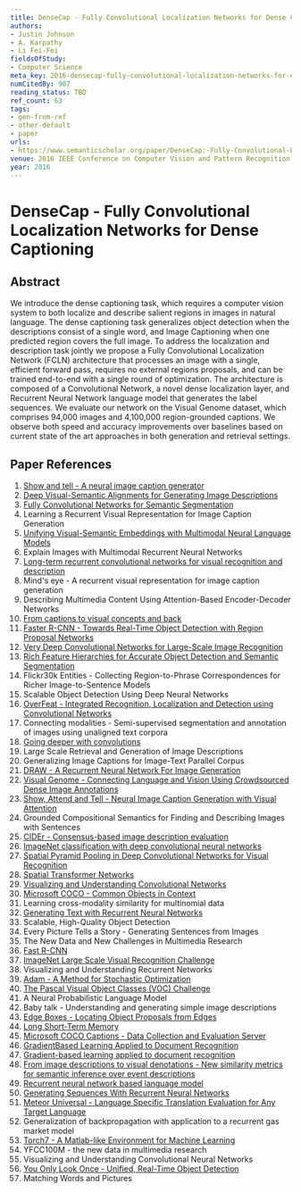 ```yaml
---
title: DenseCap - Fully Convolutional Localization Networks for Dense Captioning
authors:
- Justin Johnson
- A. Karpathy
- Li Fei-Fei
fieldsOfStudy:
- Computer Science
meta_key: 2016-densecap-fully-convolutional-localization-networks-for-dense-captioning
numCitedBy: 907
reading_status: TBD
ref_count: 63
tags:
- gen-from-ref
- other-default
- paper
urls:
- https://www.semanticscholar.org/paper/DenseCap:-Fully-Convolutional-Localization-Networks-Johnson-Karpathy/d7ce5665a72c0b607f484c1b448875f02ddfac3b?sort=total-citations
venue: 2016 IEEE Conference on Computer Vision and Pattern Recognition (CVPR)
year: 2016
---
```


# DenseCap - Fully Convolutional Localization Networks for Dense Captioning

## Abstract

We introduce the dense captioning task, which requires a computer vision system to both localize and describe salient regions in images in natural language. The dense captioning task generalizes object detection when the descriptions consist of a single word, and Image Captioning when one predicted region covers the full image. To address the localization and description task jointly we propose a Fully Convolutional Localization Network (FCLN) architecture that processes an image with a single, efficient forward pass, requires no external regions proposals, and can be trained end-to-end with a single round of optimization. The architecture is composed of a Convolutional Network, a novel dense localization layer, and Recurrent Neural Network language model that generates the label sequences. We evaluate our network on the Visual Genome dataset, which comprises 94,000 images and 4,100,000 region-grounded captions. We observe both speed and accuracy improvements over baselines based on current state of the art approaches in both generation and retrieval settings.

## Paper References

1. [Show and tell - A neural image caption generator](2015-show-and-tell-a-neural-image-caption-generator)
2. [Deep Visual-Semantic Alignments for Generating Image Descriptions](2017-deep-visual-semantic-alignments-for-generating-image-descriptions)
3. [Fully Convolutional Networks for Semantic Segmentation](2017-fully-convolutional-networks-for-semantic-segmentation)
4. Learning a Recurrent Visual Representation for Image Caption Generation
5. [Unifying Visual-Semantic Embeddings with Multimodal Neural Language Models](2014-unifying-visual-semantic-embeddings-with-multimodal-neural-language-models)
6. Explain Images with Multimodal Recurrent Neural Networks
7. [Long-term recurrent convolutional networks for visual recognition and description](2015-long-term-recurrent-convolutional-networks-for-visual-recognition-and-description)
8. Mind's eye - A recurrent visual representation for image caption generation
9. Describing Multimedia Content Using Attention-Based Encoder-Decoder Networks
10. [From captions to visual concepts and back](2015-from-captions-to-visual-concepts-and-back)
11. [Faster R-CNN - Towards Real-Time Object Detection with Region Proposal Networks](2015-faster-r-cnn-towards-real-time-object-detection-with-region-proposal-networks)
12. [Very Deep Convolutional Networks for Large-Scale Image Recognition](2014-vggnet.md)
13. [Rich Feature Hierarchies for Accurate Object Detection and Semantic Segmentation](2014-rich-feature-hierarchies-for-accurate-object-detection-and-semantic-segmentation)
14. Flickr30k Entities - Collecting Region-to-Phrase Correspondences for Richer Image-to-Sentence Models
15. Scalable Object Detection Using Deep Neural Networks
16. [OverFeat - Integrated Recognition, Localization and Detection using Convolutional Networks](2014-overfeat-integrated-recognition-localization-and-detection-using-convolutional-networks)
17. Connecting modalities - Semi-supervised segmentation and annotation of images using unaligned text corpora
18. [Going deeper with convolutions](2015-going-deeper-with-convolutions)
19. Large Scale Retrieval and Generation of Image Descriptions
20. Generalizing Image Captions for Image-Text Parallel Corpus
21. [DRAW - A Recurrent Neural Network For Image Generation](2015-draw-a-recurrent-neural-network-for-image-generation)
22. [Visual Genome - Connecting Language and Vision Using Crowdsourced Dense Image Annotations](2016-visual-genome-connecting-language-and-vision-using-crowdsourced-dense-image-annotations)
23. [Show, Attend and Tell - Neural Image Caption Generation with Visual Attention](2015-show-attend-and-tell-neural-image-caption-generation-with-visual-attention)
24. Grounded Compositional Semantics for Finding and Describing Images with Sentences
25. [CIDEr - Consensus-based image description evaluation](2015-cider-consensus-based-image-description-evaluation)
26. [ImageNet classification with deep convolutional neural networks](2012-alexnet.md)
27. [Spatial Pyramid Pooling in Deep Convolutional Networks for Visual Recognition](2015-spatial-pyramid-pooling-in-deep-convolutional-networks-for-visual-recognition)
28. [Spatial Transformer Networks](2015-spatial-transformer-networks)
29. [Visualizing and Understanding Convolutional Networks](2014-visualizing-and-understanding-convolutional-networks)
30. [Microsoft COCO - Common Objects in Context](2014-microsoft-coco-common-objects-in-context)
31. Learning cross-modality similarity for multinomial data
32. [Generating Text with Recurrent Neural Networks](2011-generating-text-with-recurrent-neural-networks)
33. Scalable, High-Quality Object Detection
34. Every Picture Tells a Story - Generating Sentences from Images
35. The New Data and New Challenges in Multimedia Research
36. [Fast R-CNN](2015-fast-r-cnn)
37. [ImageNet Large Scale Visual Recognition Challenge](2015-imagenet-large-scale-visual-recognition-challenge)
38. Visualizing and Understanding Recurrent Networks
39. [Adam - A Method for Stochastic Optimization](2015-adam-a-method-for-stochastic-optimization)
40. [The Pascal Visual Object Classes (VOC) Challenge](2009-the-pascal-visual-object-classes-voc-challenge)
41. A Neural Probabilistic Language Model
42. Baby talk - Understanding and generating simple image descriptions
43. [Edge Boxes - Locating Object Proposals from Edges](2014-edge-boxes-locating-object-proposals-from-edges)
44. [Long Short-Term Memory](1997-long-short-term-memory)
45. [Microsoft COCO Captions - Data Collection and Evaluation Server](2015-microsoft-coco-captions-data-collection-and-evaluation-server)
46. [GradientBased Learning Applied to Document Recognition](2001-gradientbased-learning-applied-to-document-recognition)
47. [Gradient-based learning applied to document recognition](1998-lenet5.md)
48. [From image descriptions to visual denotations - New similarity metrics for semantic inference over event descriptions](2014-from-image-descriptions-to-visual-denotations-new-similarity-metrics-for-semantic-inference-over-event-descriptions)
49. [Recurrent neural network based language model](2010-recurrent-neural-network-based-language-model)
50. [Generating Sequences With Recurrent Neural Networks](2013-generating-sequences-with-recurrent-neural-networks)
51. [Meteor Universal - Language Specific Translation Evaluation for Any Target Language](2014-meteor-universal-language-specific-translation-evaluation-for-any-target-language)
52. Generalization of backpropagation with application to a recurrent gas market model
53. [Torch7 - A Matlab-like Environment for Machine Learning](2011-torch7-a-matlab-like-environment-for-machine-learning)
54. YFCC100M - the new data in multimedia research
55. Visualizing and Understanding Convolutional Neural Networks
56. [You Only Look Once - Unified, Real-Time Object Detection](2016-you-only-look-once-unified-real-time-object-detection)
57. Matching Words and Pictures
